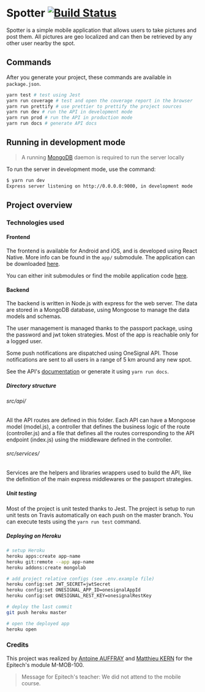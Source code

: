 # Spotter [![Build Status](https://travis-ci.org/matthieukern/spotter.svg?branch=master)](https://travis-ci.org/matthieukern/spotter)

Spotter is a simple mobile application that allows users to take pictures and post them. All
pictures are geo localized and can then be retrieved by any other user nearby the spot.

## Commands

After you generate your project, these commands are available in `package.json`.

```bash
yarn test # test using Jest
yarn run coverage # test and open the coverage report in the browser
yarn run prettify # use prettier to prettify the project sources
yarn run dev # run the API in development mode
yarn run prod # run the API in production mode
yarn run docs # generate API docs
```

## Running in development mode

>A running [MongoDB](https://www.mongodb.com/) daemon is required to run the server locally

To run the server in development mode, use the command:

```bash
$ yarn run dev
Express server listening on http://0.0.0.0:9000, in development mode
```

## Project overview

### Technologies used

#### Frontend

The frontend is available for Android and iOS, and is developed using React Native. More info can be
found in the `app/` submodule. The application can be downloaded [here](https://github.com/matthieukern/spotter-application/blob/master/spotter.apk?raw=true).

You can either init submodules or find the mobile application code [here](https://github.com/matthieukern/spotter-application/).

#### Backend

The backend is written in Node.js with express for the web server. The data are stored in a MongoDB
database, using Mongoose to manage the data models and schemas.

The user management is managed thanks to the passport package, using the password and jwt 
token strategies. Most of the app is reachable only for a logged user.

Some push notifications are dispatched using OneSignal API. Those notifications are sent to all 
users in a range of 5 km around any new spot.

See the API's [documentation](https://matthieukern.github.io/spotter/) or generate it using `yarn run docs`.

##### Directory structure

###### src/api/

All the API routes are defined in this folder. Each API can have a Mongoose model (model.js), a
controller that defines the business logic of the route (controller.js) and a file that defines
all the routes corresponding to the API endpoint (index.js) using the middleware defined in the
controller.

###### src/services/

Services are the helpers and libraries wrappers used to build the API, like the definition of the 
main express middlewares or the passport strategies.

##### Unit testing

Most of the project is unit tested thanks to Jest. The project is setup to run unit tests on Travis
automatically on each push on the master branch. You can execute tests using the `yarn run test`
command.

##### Deploying on Heroku

```bash
# setup Heroku
heroku apps:create app-name
heroku git:remote --app app-name
heroku addons:create mongolab

# add project relative configs (see .env.example file)
heroku config:set JWT_SECRET=jwtSecret
heroku config:set ONESIGNAL_APP_ID=onesignalAppId 
heroku config:set ONESIGNAL_REST_KEY=onesignalRestKey

# deploy the last commit
git push heroku master

# open the deployed app
heroku open
```

### Credits

This project was realized by [Antoine AUFFRAY](mailto:antoine.auffray@epitech.eu) and 
[Matthieu KERN](mailto:matthieu.kern@epitech.eu) for the Epitech's module M-MOB-100.

>Message for Epitech's teacher: We did not attend to the mobile course.
